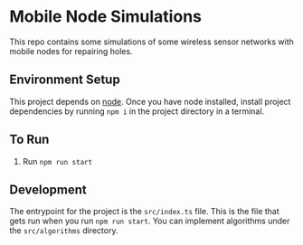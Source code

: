 # Mobile Node Simulations

This repo contains some simulations of some wireless sensor networks with mobile nodes for repairing holes.

## Environment Setup

This project depends on [node](https://nodejs.org/en/). Once you have node installed, install project dependencies by running `npm i` in the project directory in a terminal.

## To Run

1. Run `npm run start`

## Development

The entrypoint for the project is the `src/index.ts` file. This is the file that gets run when you run `npm run start`. You can implement algorithms under the `src/algorithms` directory.
